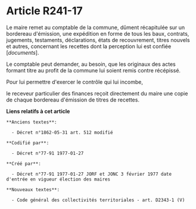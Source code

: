 # Article R241-17

Le maire remet au comptable de la commune, dûment récapitulée sur un bordereau d'émission, une expédition en forme de tous
les baux, contrats, jugements, testaments, déclarations, états de recouvrement, titres nouvels et autres, concernant les
recettes dont la perception lui est confiée [*documents*]. 

Le comptable peut demander, au besoin, que les originaux des actes formant titre au profit de la commune lui soient remis
contre récépissé. 

Pour lui permettre d'exercer le contrôle qui lui incombe,

le receveur particulier des finances reçoit directement du maire une copie de chaque bordereau d'émission de titres de
recettes.

**Liens relatifs à cet article**

	**Anciens textes**:

	  - Décret n°1862-05-31 art. 512 modifié

	**Codifié par**:

	  - Décret n°77-91 1977-01-27

	**Créé par**:

	  - Décret n°77-91 1977-01-27 JORF et JONC 3 février 1977 date d'entrée en vigueur élection des maires

	**Nouveaux textes**:

	  - Code général des collectivités territoriales - art. D2343-1 (V)
